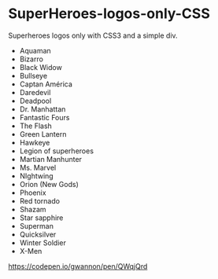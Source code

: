 # SuperHeroes-logos-only-CSS
Superheroes logos only with CSS3 and a simple div.

* Aquaman
* Bizarro
* Black Widow
* Bullseye
* Captan América
* Daredevil
* Deadpool
* Dr. Manhattan
* Fantastic Fours
* The Flash
* Green Lantern
* Hawkeye
* Legion of superheroes
* Martian Manhunter
* Ms. Marvel
* NIghtwing
* Orion (New Gods)
* Phoenix
* Red tornado
* Shazam
* Star sapphire
* Superman
* Quicksilver
* Winter Soldier
* X-Men

https://codepen.io/gwannon/pen/QWqjQrd
